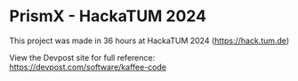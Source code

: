 # PrismX - HackaTUM 2024
This project was made in 36 hours at HackaTUM 2024 (https://hack.tum.de)

View the Devpost site for full reference: https://devpost.com/software/kaffee-code
